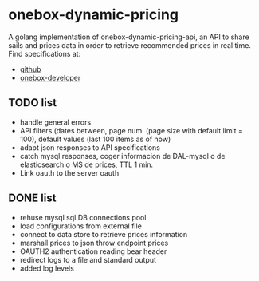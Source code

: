 # onebox-dynamic-pricing
A golang implementation of onebox-dynamic-pricing-api, an API to share sails and prices data in order to retrieve recommended prices in real time.
Find specifications at:
+ [github](https://github.com/joliva-ob/onebox-dynamic-pricing-api)
+ [onebox-developer](http://developer.oneboxtickets.com/dynamic-pricing-api)

## TODO list
+ handle general errors
+ API filters (dates between, page num. (page size with default limit = 100), default values (last 100 items as of now)
+ adapt json responses to API specifications
+ catch mysql responses, coger informacion de DAL-mysql o de elasticsearch o MS de prices, TTL 1 min.
+ Link oauth to the server oauth

## DONE list
+ rehuse mysql sql.DB connections pool
+ load configurations from external file
+ connect to data store to retrieve prices information
+ marshall prices to json throw endpoint prices
+ OAUTH2 authentication reading bear header
+ redirect logs to a file and standard output
+ added log levels

